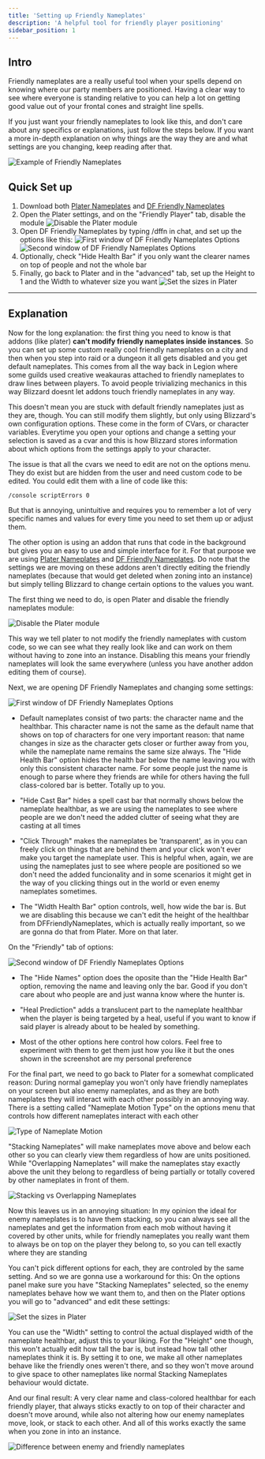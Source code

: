 ```yaml
---
title: 'Setting up Friendly Nameplates'
description: 'A helpful tool for friendly player positioning'
sidebar_position: 1
---
```


## Intro

Friendly nameplates are a really useful tool when your spells depend on knowing where our party members are positioned. Having a clear way to see where everyone is standing relative to you can help a lot on getting good value out of your frontal cones and straight line spells.

If you just want your friendly nameplates to look like this, and don't care about any specifics or explanations, just follow the steps below. If you want a more in-depth explanation on why things are the way they are and what settings are you changing, keep reading after that.

![Example of Friendly Nameplates](./friendly-nameplates-show.png)

## Quick Set up

1. Download both [Plater Nameplates](https://www.curseforge.com/wow/addons/plater-nameplates) and [DF Friendly Nameplates](https://www.curseforge.com/wow/addons/df-friendly-nameplates)
2. Open the Plater settings, and on the "Friendly Player" tab, disable the module
![Disable the Plater module](./plater-disable.png)
3. Open DF Friendly Nameplates by typing /dffn in chat, and set up the options like this:
![First window of DF Friendly Nameplates Options](./dffn-1.png)
![Second window of DF Friendly Nameplates Options](./dffn-2.png)
4. Optionally, check "Hide Health Bar" if you only want the clearer names on top of people and not the whole bar
5. Finally, go back to Plater and in the "advanced" tab, set up the Height to 1 and the Width to whatever size you want
![Set the sizes in Plater](./plater-sizes.png)

---

## Explanation

Now for the long explanation: the first thing you need to know is that addons (like plater) **can't modify friendly nameplates inside instances**. So you can set up some custom really cool friendly nameplates on a city and then when you step into raid or a dungeon it all gets disabled and you get default nameplates. This comes from all the way back in Legion where some guilds used creative weakauras attached to friendly nameplates to draw lines between players. To avoid people trivializing mechanics in this way Blizzard doesnt let addons touch friendly nameplates in any way.

This doesn't mean you are stuck with default friendly nameplates just as they are, though. You can still modify them slightly, but only using Blizzard's own configuration options. These come in the form of CVars, or character variables. Everytime you open your options and change a setting your selection is saved as a cvar and this is how Blizzard stores information about which options from the settings apply to your character.

The issue is that all the cvars we need to edit are not on the options menu. They do exist but are hidden from the user and need custom code to be edited. You could edit them with a line of code like this:

`/console scriptErrors 0`

But that is annoying, unintuitive and requires you to remember a lot of very specific names and values for every time you need to set them up or adjust them.

The other option is using an addon that runs that code in the background but gives you an easy to use and simple interface for it. For that purpose we are using [Plater Nameplates](https://www.curseforge.com/wow/addons/plater-nameplates) and [DF Friendly Nameplates](https://www.curseforge.com/wow/addons/df-friendly-nameplates). Do note that the settings we are moving on these addons aren't directly editing the friendly nameplates (because that would get deleted when zoning into an instance) but simply telling Blizzard to change certain options to the values you want.

The first thing we need to do, is open Plater and disable the friendly nameplates module:

![Disable the Plater module](./plater-disable.png)

This way we tell plater to not modify the friendly nameplates with custom code, so we can see what they really look like and can work on them without having to zone into an instance. Disabling this means your friendly nameplates will look the same everywhere (unless you have another addon editing them of course).

Next, we are opening DF Friendly Nameplates and changing some settings:

![First window of DF Friendly Nameplates Options](./dffn-1.png)

+ Default nameplates consist of two parts: the character name and the healthbar. This character name is not the same as the default name that shows on top of characters for one very important reason: that name changes in size as the character gets closer or further away from you, while the nameplate name remains the same size always. The "Hide Health Bar" option hides the health bar below the name leaving you with only this consistent character name. For some people just the name is enough to parse where they friends are while for others having the full class-colored bar is better. Totally up to you.

* "Hide Cast Bar" hides a spell cast bar that normally shows below the nameplate healthbar, as we are using the nameplates to see where people are we don't need the added clutter of seeing what they are casting at all times

* "Click Through" makes the nameplates be 'transparent', as in you can freely click on things that are behind them and your click won't ever make you target the nameplate user. This is helpful when, again, we are using the nameplates just to see where people are positioned so we don't need the added funcionality and in some scenarios it might get in the way of you clicking things out in the world or even enemy nameplates sometimes.

* The "Width Health Bar" option controls, well, how wide the bar is. But we are disabling this because we can't edit the height of the healthbar from DFFriendlyNameplates, which is actually really important, so we are gonna do that from Plater. More on that later.

On the "Friendly" tab of options:

![Second window of DF Friendly Nameplates Options](./dffn-2.png)

* The "Hide Names" option does the oposite than the "Hide Health Bar" option, removing the name and leaving only the bar. Good if you don't care about who people are and just wanna know where the hunter is.

* "Heal Prediction" adds a translucent part to the nameplate healthbar when the player is being targeted by a heal, useful if you want to know if said player is already about to be healed by something.

* Most of the other options here control how colors. Feel free to experiment with them to get them just how you like it but the ones shown in the screenshot are my personal preference

For the final part, we need to go back to Plater for a somewhat complicated reason: During normal gameplay you won't only have friendly nameplates on your screen but also enemy nameplates, and as they are both nameplates they will interact with each other possibly in an annoying way. There is a setting called "Nameplate Motion Type" on the options menu that controls how different nameplates interact with each other

![Type of Nameplate Motion](./nameplate-motion-type.png)

"Stacking Nameplates" will make nameplates move above and below each other so you can clearly view them regardless of how are units positioned. While "Overlapping Nameplates" will make the nameplates stay exactly above the unit they belong to regardless of being partially or totally covered by other nameplates in front of them.

![Stacking vs Overlapping Nameplates](./stacking-vs-overlapping.png)

Now this leaves us in an annoying situation: In my opinion the ideal for enemy nameplates is to have them stacking, so you can always see all the nameplates and get the information from each mob without having it covered by other units, while for friendly nameplates you really want them to always be on top on the player they belong to, so you can tell exactly where they are standing

You can't pick different options for each, they are controled by the same setting. And so we are gonna use a workaround for this: On the options panel make sure you have "Stacking Nameplates" selected, so the enemy nameplates behave how we want them to, and then on the Plater options you will go to "advanced" and edit these settings:

![Set the sizes in Plater](./plater-sizes.png)

You can use the "Width" setting to control the actual displayed width of the nameplate healthbar, adjust this to your liking. For the "Height" one though, this won't actually edit how tall the bar is, but instead how tall other nameplates think it is. By setting it to one, we make all other nameplates behave like the friendly ones weren't there, and so they won't move around to give space to other nameplates like normal Stacking Nameplates behaviour would dictate.

And our final result: A very clear name and class-colored healthbar for each friendly player, that always sticks exactly to on top of their character and doesn't move around, while also not altering how our enemy nameplates move, look, or stack to each other. And all of this works exactly the same when you zone in into an instance.

![Difference between enemy and friendly nameplates](./friendly-vs-enemy-stacking.png)